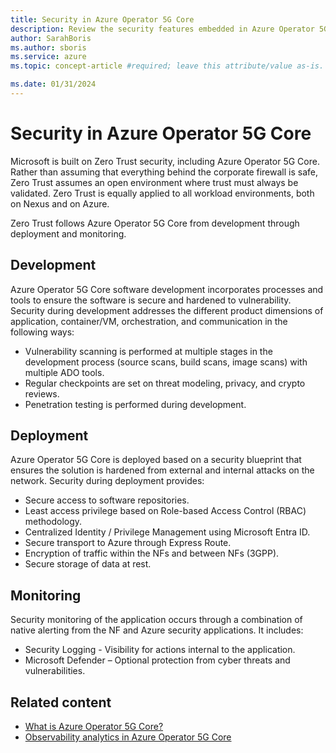 ```yaml
---
title: Security in Azure Operator 5G Core
description: Review the security features embedded in Azure Operator 5G Core
author: SarahBoris
ms.author: sboris
ms.service: azure
ms.topic: concept-article #required; leave this attribute/value as-is.

ms.date: 01/31/2024
---
```


# Security in Azure Operator 5G Core

Microsoft is built on Zero Trust security, including Azure Operator 5G Core. Rather than assuming that everything behind the corporate firewall is safe, Zero Trust assumes an open environment where trust must always be validated. Zero Trust is equally applied to all workload environments, both on Nexus and on Azure. 

 Zero Trust follows Azure Operator 5G Core from development through deployment and monitoring.  

## Development

Azure Operator 5G Core software development incorporates processes and tools to ensure the software is secure and hardened to vulnerability. Security during development addresses the different product dimensions of application, container/VM, orchestration, and communication in the following ways:  

- Vulnerability scanning is performed at multiple stages in the development process (source scans, build scans, image scans) with multiple ADO tools.
- Regular checkpoints are set on threat modeling, privacy, and crypto reviews.  
- Penetration testing is performed during development. 

## Deployment
Azure Operator 5G Core is deployed based on a security blueprint that ensures the solution is hardened from external and internal attacks on the network. Security during deployment provides: 

- Secure access to software repositories. 
- Least access privilege based on Role-based Access Control (RBAC) methodology. 
- Centralized Identity / Privilege Management using Microsoft Entra ID. 
- Secure transport to Azure through Express Route.  
- Encryption of traffic within the NFs and between NFs (3GPP). 
- Secure storage of data at rest. 

## Monitoring
Security monitoring of the application occurs through a combination of native alerting from the NF and Azure security applications. It includes: 

- Security Logging - Visibility for actions internal to the application. 
- Microsoft Defender – Optional protection from cyber threats and vulnerabilities. 

## Related content
- [What is Azure Operator 5G Core?](overview-product.md)
- [Observability analytics in Azure Operator 5G Core](concept-observability-analytics.md)